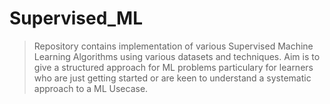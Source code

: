 # Supervised_ML
> Repository contains implementation of various Supervised Machine Learning Algorithms using various datasets and techniques. 
> Aim is to give a structured approach for ML problems particulary for learners who are just getting started or are keen to understand a systematic approach to a ML Usecase.
